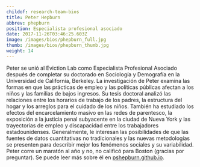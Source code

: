 ```yaml
---
childof: research-team-bios
title: Peter Hepburn
abbrev: phepburn
position: Especialista profesional asociado
date: 2017-11-26T03:46:25.603Z
image: /images/bios/phepburn_full.jpg
thumb: /images/bios/phepburn_thumb.jpg
weight: 14
---
```

Peter se unió al Eviction Lab como Especialista Profesional Asociado después de completar su doctorado en Sociología y Demografía en la Universidad de California, Berkeley. La investigación de Peter examina las formas en que las prácticas de empleo y las políticas públicas afectan a los niños y las familias de bajos ingresos. Su tesis doctoral analizó las relaciones entre los horarios de trabajo de los padres, la estructura del hogar y los arreglos para el cuidado de los niños. También ha estudiado los efectos del encarcelamiento masivo en las redes de parentesco, la exposición a la justicia penal subyacente en la ciudad de Nueva York y las trayectorias de empleo y discapacidad entre los trabajadores estadounidenses. Generalmente, le interesan las posibilidades de que las fuentes de datos cuantitativas no tradicionales y las nuevas metodologías se presenten para describir mejor los fenómenos sociales y su variabilidad. Peter corre un maratón al año y no, no calificó para Boston (gracias por preguntar). Se puede leer más sobre él en <a href="https://pshepburn.github.io/" target="_blank">pshepburn.github.io</a>.